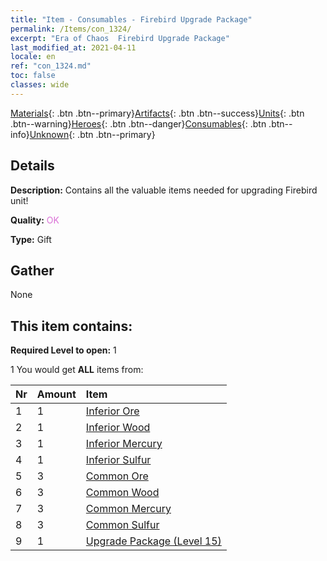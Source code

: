 ```yaml
---
title: "Item - Consumables - Firebird Upgrade Package"
permalink: /Items/con_1324/
excerpt: "Era of Chaos  Firebird Upgrade Package"
last_modified_at: 2021-04-11
locale: en
ref: "con_1324.md"
toc: false
classes: wide
---
```

 [Materials](/Items/){: .btn .btn--primary}[Artifacts](/Items/Artifacts/){: .btn .btn--success}[Units](/Items/Units/){: .btn .btn--warning}[Heroes](/Items/Heroes/){: .btn .btn--danger}[Consumables](/Items/Consumables/){: .btn .btn--info}[Unknown](/Items/Unknown/){: .btn .btn--primary}

## Details
 **Description:** Contains all the valuable items needed for upgrading Firebird unit!

 **Quality:** <span style="color: #DA70D6">OK</span>

 **Type:** Gift

## Gather

  None

## This item contains:

 **Required Level to open:** 1

 1 You would get **ALL** items  from:

  | Nr | Amount |     Item    |
  |:---|:-------|:------------|
  | 1 | 1 | [Inferior Ore](/Items/mat_1/) | 
  | 2 | 1 | [Inferior Wood](/Items/mat_1/) | 
  | 3 | 1 | [Inferior Mercury](/Items/mat_2/) | 
  | 4 | 1 | [Inferior Sulfur](/Items/mat_3/) | 
  | 5 | 3 | [Common Ore](/Items/mat_6/) | 
  | 6 | 3 | [Common Wood](/Items/mat_7/) | 
  | 7 | 3 | [Common Mercury](/Items/mat_8/) | 
  | 8 | 3 | [Common Sulfur](/Items/mat_9/) | 
  | 9 | 1 | [Upgrade Package (Level 15)](/Items/con_1325/) | 
